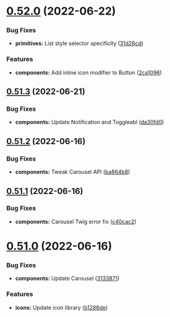 # [0.52.0](https://github.com/jacecotton/tcds/compare/v0.51.3...v0.52.0) (2022-06-22)


### Bug Fixes

* **primitives:** List style selector specificity ([31d28cd](https://github.com/jacecotton/tcds/commit/31d28cd747f961b365842c4a8762338a51e2b9ea))


### Features

* **components:** Add inline icon modifier to Button ([2ca1096](https://github.com/jacecotton/tcds/commit/2ca10964fb674e70e46ff5d58cee03751b5a17d7))



## [0.51.3](https://github.com/jacecotton/tcds/compare/v0.51.2...v0.51.3) (2022-06-21)


### Bug Fixes

* **components:** Update Notification and Toggleabl ([da30fd0](https://github.com/jacecotton/tcds/commit/da30fd06cc4f1713493fed233ddbc409e1c0d6bd))



## [0.51.2](https://github.com/jacecotton/tcds/compare/v0.51.1...v0.51.2) (2022-06-16)


### Bug Fixes

* **components:** Tweak Carousel API ([ba864b8](https://github.com/jacecotton/tcds/commit/ba864b8c76ca8bd6e6b055235101958723e3c235))



## [0.51.1](https://github.com/jacecotton/tcds/compare/v0.51.0...v0.51.1) (2022-06-16)


### Bug Fixes

* **components:** Carousel Twig error fix ([c40cac2](https://github.com/jacecotton/tcds/commit/c40cac2ecd31dacc31bd2e221c7025bb53fb3040))



# [0.51.0](https://github.com/jacecotton/tcds/compare/v0.50.1...v0.51.0) (2022-06-16)


### Bug Fixes

* **components:** Update Carousel ([3133871](https://github.com/jacecotton/tcds/commit/3133871078cd7e0bc41a591bb6479997dd2f1635))


### Features

* **icons:** Update icon library ([b1286de](https://github.com/jacecotton/tcds/commit/b1286de300b1d105cfee18b00c130f7b99c3ae48))



